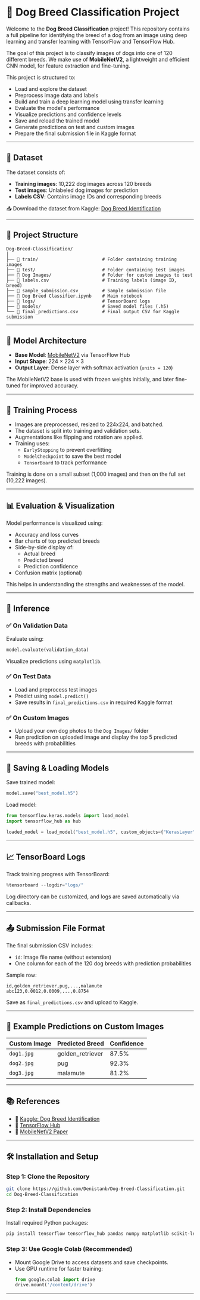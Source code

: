 # 🐶 Dog Breed Classification Project

Welcome to the **Dog Breed Classification** project! This repository contains a full pipeline for identifying the breed of a dog from an image using deep learning and transfer learning with TensorFlow and TensorFlow Hub.

The goal of this project is to classify images of dogs into one of 120 different breeds. We make use of **MobileNetV2**, a lightweight and efficient CNN model, for feature extraction and fine-tuning.

This project is structured to:

- Load and explore the dataset  
- Preprocess image data and labels  
- Build and train a deep learning model using transfer learning  
- Evaluate the model's performance  
- Visualize predictions and confidence levels  
- Save and reload the trained model  
- Generate predictions on test and custom images  
- Prepare the final submission file in Kaggle format  

---

## 📂 Dataset

The dataset consists of:

- **Training images**: 10,222 dog images across 120 breeds  
- **Test images**: Unlabeled dog images for prediction  
- **Labels CSV**: Contains image IDs and corresponding breeds  

📥 Download the dataset from Kaggle: [Dog Breed Identification](https://www.kaggle.com/c/dog-breed-identification)

---

## 📁 Project Structure

```
Dog-Breed-Classification/
│
├── 📂 train/                        # Folder containing training images
├── 📂 test/                         # Folder containing test images
├── 📂 Dog Images/                   # Folder for custom images to test
├── 📝 labels.csv                    # Training labels (image ID, breed)
├── 📝 sample_submission.csv         # Sample submission file
├── 📓 Dog Breed Classifier.ipynb    # Main notebook
├── 📁 logs/                         # TensorBoard logs
├── 📁 models/                       # Saved model files (.h5)
└── 📝 final_predictions.csv         # Final output CSV for Kaggle submission
```

---

## 🧱 Model Architecture

- **Base Model**: [MobileNetV2](https://tfhub.dev/google/imagenet/mobilenet_v2_130_224/classification/4) via TensorFlow Hub  
- **Input Shape**: 224 × 224 × 3  
- **Output Layer**: Dense layer with softmax activation (`units = 120`)  

The MobileNetV2 base is used with frozen weights initially, and later fine-tuned for improved accuracy.

---

## 🚀 Training Process

- Images are preprocessed, resized to 224x224, and batched.  
- The dataset is split into training and validation sets.  
- Augmentations like flipping and rotation are applied.  
- Training uses:
  - `EarlyStopping` to prevent overfitting
  - `ModelCheckpoint` to save the best model
  - `TensorBoard` to track performance

Training is done on a small subset (1,000 images) and then on the full set (10,222 images).

---

## 📊 Evaluation & Visualization

Model performance is visualized using:

- Accuracy and loss curves  
- Bar charts of top predicted breeds  
- Side-by-side display of:
  - Actual breed  
  - Predicted breed  
  - Prediction confidence  
- Confusion matrix (optional)

This helps in understanding the strengths and weaknesses of the model.

---

## 🧪 Inference

### ✅ On Validation Data

Evaluate using:

```python
model.evaluate(validation_data)
```

Visualize predictions using `matplotlib`.

### ✅ On Test Data

- Load and preprocess test images  
- Predict using `model.predict()`  
- Save results in `final_predictions.csv` in required Kaggle format

### ✅ On Custom Images

- Upload your own dog photos to the `Dog Images/` folder  
- Run prediction on uploaded image and display the top 5 predicted breeds with probabilities

---

## 💾 Saving & Loading Models

Save trained model:

```python
model.save("best_model.h5")
```

Load model:

```python
from tensorflow.keras.models import load_model
import tensorflow_hub as hub

loaded_model = load_model("best_model.h5", custom_objects={"KerasLayer": hub.KerasLayer})
```

---

## 📈 TensorBoard Logs

Track training progress with TensorBoard:

```python
%tensorboard --logdir="logs/"
```

Log directory can be customized, and logs are saved automatically via callbacks.

---

## 📤 Submission File Format

The final submission CSV includes:

- `id`: Image file name (without extension)  
- One column for each of the 120 dog breeds with prediction probabilities  

Sample row:

```
id,golden_retriever,pug,...,malamute
abc123,0.0012,0.0009,...,0.8754
```

Save as `final_predictions.csv` and upload to Kaggle.

---

## 📸 Example Predictions on Custom Images

| Custom Image | Predicted Breed   | Confidence |
|--------------|-------------------|------------|
| `dog1.jpg`   | golden_retriever  | 87.5%      |
| `dog2.jpg`   | pug               | 92.3%      |
| `dog3.jpg`   | malamute          | 81.2%      |

---

## 📚 References

- 🐶 [Kaggle: Dog Breed Identification](https://www.kaggle.com/c/dog-breed-identification)  
- 🧠 [TensorFlow Hub](https://www.tensorflow.org/hub)  
- 📄 [MobileNetV2 Paper](https://arxiv.org/abs/1801.04381)  

---

## 🛠️ Installation and Setup

### Step 1: Clone the Repository

```bash
git clone https://github.com/Denistanb/Dog-Breed-Classification.git
cd Dog-Breed-Classification
```

### Step 2: Install Dependencies

Install required Python packages:

```bash
pip install tensorflow tensorflow_hub pandas numpy matplotlib scikit-learn
```

### Step 3: Use Google Colab (Recommended)

- Mount Google Drive to access datasets and save checkpoints.
- Use GPU runtime for faster training:
  ```python
  from google.colab import drive
  drive.mount('/content/drive')
  ```
---
